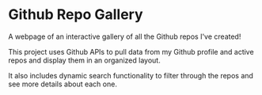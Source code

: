 # Github Repo Gallery

A webpage of an interactive gallery of all the Github repos I've created!

This project uses Github APIs to pull data from my Github profile and active repos and display them in an organized layout.

It also includes dynamic search functionality to filter through the repos and see more details about each one.
